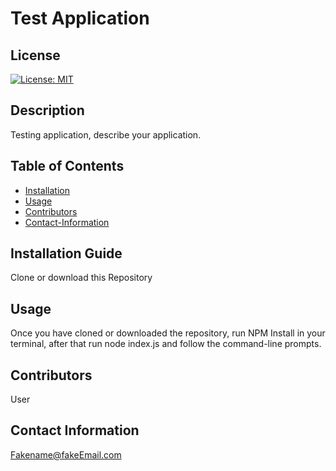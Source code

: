 # Test Application            
## License 
[![License: MIT](https://img.shields.io/badge/License-MIT-yellow.svg)](https://opensource.org/licenses/MIT)                                 

## Description
Testing application, describe your application.

## Table of Contents
* [Installation](#Installation-Guide)
* [Usage](#Usage)
* [Contributors](#Contributors)
* [Contact-Information](#contact-Information)

## Installation Guide
Clone or download this Repository
        
## Usage
Once you have cloned or downloaded the repository, run NPM Install in your terminal, after that run node index.js and follow the command-line prompts.
        
## Contributors
User

## Contact Information
Fakename@fakeEmail.com
